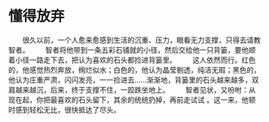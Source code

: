 # 懂得放弃
　　很久以前，一个人愈来愈感到生活的沉重、压力，眼看无力支撑，只得去请教智者。 
　　智者将他带到一条五彩石铺就的小径，然后交给他一只背篓，要他顺着小径一路走下去，把认为喜欢的石头都捡进背篓里。 
　　这人依然而行。红色的，他感觉热烈奔放，绚烂似水；白色的，他认为晶莹剔透，纯洁无瑕；黑色的，他认为庄重严肃，闪闪发亮，一一捡进去......渐渐地，背篓里的石头越来越多，双肩越来越沉，后来，终于支撑不住，一跤跌坐地上。 
　　智者见状，又吩咐：从现在起，你把最喜欢的石头留下，其余的统统扔掉，再前走试试 。这一来，他顿时感到轻松无比，很快抵达了尽头。
 